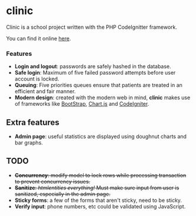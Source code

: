clinic
========

Clinic is a school project written with the PHP CodeIgnitter framework.

You can find it online <a href="http://waldo2.dawsoncollege.qc.ca/1237628/clinic">here</a>.

### Features
- **Login and logout**: passwords are safely hashed in the database.
- **Safe login**: Maximum of five failed password attempts before user account is locked.
- **Queuing**: Five priorities queues ensure that patients are treated in an efficient and fair manner.
- **Modern design**: created with the modern web in mind, **clinic** makes use of frameworks like [BootStrap](https://www.getbootstrap.com), [Chart.js](http://www.chartjs.org/) and [CodeIgniter](http://codeigniter.com.com).

## Extra features
- **Admin page**: useful statistics are displayed using doughnut charts and bar graphs.

## TODO
- ~~**Concurrency**: modify model to lock rows while processing transaction to prevent concurrency issues.~~
- ~~**Sanitize**: *htmlentities everything!* Must make sure input from user is sanitized, especially in the admin page.~~
- **Sticky forms**: a few of the forms that aren't sticky, need to be sticky.
- **Verify input**: phone numbers, etc could be validated using JavaScript.
